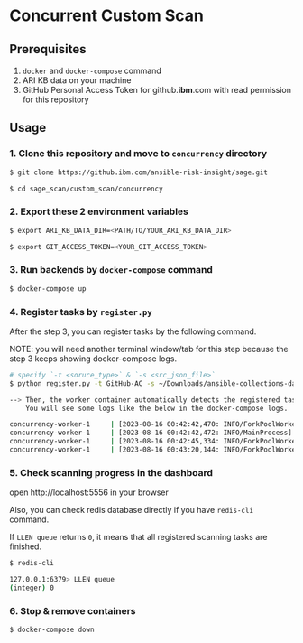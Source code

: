# Concurrent Custom Scan

## Prerequisites

1. `docker` and `docker-compose` command
2. ARI KB data on your machine
3. GitHub Personal Access Token for github.**ibm**.com with read permission for this repository

## Usage

### 1. Clone this repository and move to `concurrency` directory

```bash
$ git clone https://github.ibm.com/ansible-risk-insight/sage.git

$ cd sage_scan/custom_scan/concurrency
```

### 2. Export these 2 environment variables

```bash
$ export ARI_KB_DATA_DIR=<PATH/TO/YOUR_ARI_KB_DATA_DIR>

$ export GIT_ACCESS_TOKEN=<YOUR_GIT_ACCESS_TOKEN>
```

### 3. Run backends by `docker-compose` command

```bash
$ docker-compose up
```

### 4. Register tasks by `register.py`

After the step 3, you can register tasks by the following command.

NOTE: you will need another terminal window/tab for this step because the step 3 keeps showing docker-compose logs.

```bash
# specify `-t <soruce_type>` & `-s <src_json_file>`
$ python register.py -t GitHub-AC -s ~/Downloads/ansible-collections-dataset.json

--> Then, the worker container automatically detects the registered tasks and starts scanning.
    You will see some logs like the below in the docker-compose logs.

concurrency-worker-1     | [2023-08-16 00:42:42,470: INFO/ForkPoolWorker-3] Running data pipeline
concurrency-worker-1     | [2023-08-16 00:42:42,472: INFO/MainProcess] Task tasks.scan[a032d28f-d93b-4b2e-ae5d-cb6b7d37929f] received
concurrency-worker-1     | [2023-08-16 00:42:45,334: INFO/ForkPoolWorker-3] Start scanning for 1 projects (total 472 files)
concurrency-worker-1     | [2023-08-16 00:43:20,144: INFO/ForkPoolWorker-3] Done
```

### 5. Check scanning progress in the dashboard

open http://localhost:5556 in your browser


Also, you can check redis database directly if you have `redis-cli` command.

If `LLEN queue` returns `0`, it means that all registered scanning tasks are finished.

```bash
$ redis-cli

127.0.0.1:6379> LLEN queue
(integer) 0
```


### 6. Stop & remove containers

```bash
$ docker-compose down
```

